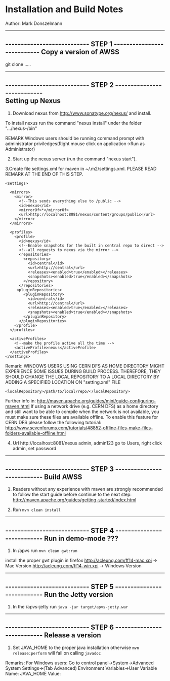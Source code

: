 Installation and Build Notes
============================

Author: Mark Donszelmann

______________________________________________________________
--------------------------- STEP 1 ---------------------------
Copy a version of AWSS
----------------------
   git clone .....
   
______________________________________________________________
--------------------------- STEP 2 ---------------------------	
Setting up Nexus
----------------

1. Download nexus from http://www.sonatype.org/nexus/ and install.

To install nexus run the command "nexus install" under the folder ".../nexus-<version number>/bin"

REMARK
Windows users should be running command prompt with administrator priviledges(Right mouse click on application->Run as Administrator)


2. Start up the nexus server (run the command "nexus start").

3.Create file settings.xml for maven in ~/.m2/settings.xml. PLEASE READ REMARK AT THE END OF THIS STEP.

	<settings>
	
	  <mirrors>
	    <mirror>
	      <!--This sends everything else to /public -->
	      <id>nexus</id>
	      <mirrorOf>*</mirrorOf>
	      <url>http://localhost:8081/nexus/content/groups/public</url>
	    </mirror>
	  </mirrors>
	
	  <profiles>
	    <profile>
	      <id>nexus</id>
	      <!--Enable snapshots for the built in central repo to direct -->
	      <!--all requests to nexus via the mirror -->
	      <repositories>
	        <repository>
	          <id>central</id>
	          <url>http://central</url>
	          <releases><enabled>true</enabled></releases>
	          <snapshots><enabled>true</enabled></snapshots>
	        </repository>
	      </repositories>
	     <pluginRepositories>
	        <pluginRepository>
	          <id>central</id>
	          <url>http://central</url>
	          <releases><enabled>true</enabled></releases>
	          <snapshots><enabled>true</enabled></snapshots>
	        </pluginRepository>
	      </pluginRepositories>
	    </profile>
	  </profiles>
	    
	  <activeProfiles>
	    <!--make the profile active all the time -->
	    <activeProfile>nexus</activeProfile>
	  </activeProfiles>
	</settings>

Remark: 
WINDOWS USERS USING CERN DFS AS HOME DIRECTORY MIGHT EXPERIENCE SOME ISSUES DURING BUILD PROCESS. THEREFORE, THEY SHOULD CHANGE THE LOCAL REPOSITORY TO A LOCAL DIRECTORY BY ADDING A SPECIFIED LOCATION ON "setting.xml" FILE 

	<localRepository>/path/to/local/repo/</localRepository>

Further info in: http://maven.apache.org/guides/mini/guide-configuring-maven.html
If using a network drive (e.g. CERN DFS) as a home directory and still want to be able to compile when the network is not available, you must make sure these files are available offline. To enable this feature for CERN DFS please follow the following tutorial: http://www.sevenforums.com/tutorials/48852-offline-files-make-files-folders-available-offline.html

4. Url http://localhost:8081/nexus admin, admin123 go to Users, right click admin, set password

______________________________________________________________
--------------------------- STEP 3 ---------------------------
Build AWSS
----------

1. Readers without any experience with maven are strongly recommended to follow the start guide before continue to the next step: http://maven.apache.org/guides/getting-started/index.html 

2. Run `mvn clean install`
______________________________________________________________
--------------------------- STEP 4 ---------------------------
Run in demo-mode ???
--------------------

1. In <apvs project directory>/apvs  run `mvn clean gwt:run`

install the proper gwt plugin in firefox
http://acleung.com/ff14-mac.xpi -> Mac Version
http://acleung.com/ff14-win.xpi -> Windows Version
______________________________________________________________
--------------------------- STEP 5 ---------------------------
Run the Jetty version
---------------------

1. In the <apvs project directory>/apvs-jetty  run `java -jar target/apvs-jetty.war`

______________________________________________________________
--------------------------- STEP 6 ---------------------------
Release a version
-----------------

1. Set JAVA_HOME to the proper java installation otherwise `mvn release:perform` will fail on calling `javadoc`

Remarks:
For Windows users: 
Go to control panel->System->Advanced System Settings->(Tab Advanced) Environment Variables->User Variable
Name: JAVA_HOME
Value: <path to java installation>
